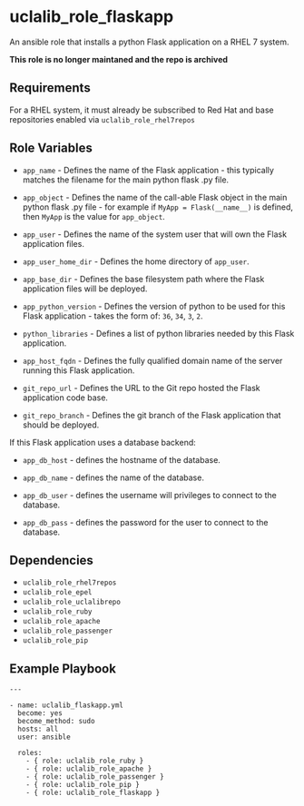 uclalib_role_flaskapp
=========

An ansible role that installs a python Flask application on a RHEL 7 system.

**This role is no longer maintaned and the repo is archived**

Requirements
------------

For a RHEL system, it must already be subscribed to Red Hat and base repositories enabled via `uclalib_role_rhel7repos`

Role Variables
--------------

  * `app_name` - Defines the name of the Flask application - this typically matches the filename for the main python flask .py file.

  * `app_object` - Defines the name of the call-able Flask object in the main python flask .py file - for example if `MyApp = Flask(__name__)` is defined, then `MyApp` is the value for `app_object`.

  * `app_user` - Defines the name of the system user that will own the Flask application files.

  * `app_user_home_dir` - Defines the home directory of `app_user`.

  * `app_base_dir` - Defines the base filesystem path where the Flask application files will be deployed.

  * `app_python_version` - Defines the version of python to be used for this Flask application - takes the form of: `36`, `34`, `3`, `2`.

  * `python_libraries` - Defines a list of python libraries needed by this Flask application.

  * `app_host_fqdn` - Defines the fully qualified domain name of the server running this Flask application.

  * `git_repo_url` - Defines the URL to the Git repo hosted the Flask application code base.

  * `git_repo_branch` - Defines the git branch of the Flask application that should be deployed.

If this Flask application uses a database backend:

  * `app_db_host` - defines the hostname of the database.

  * `app_db_name` - defines the name of the database.

  * `app_db_user` - defines the username will privileges to connect to the database.

  * `app_db_pass` - defines the password for the user to connect to the database.

Dependencies
------------

  * `uclalib_role_rhel7repos`
  * `uclalib_role_epel`
  * `uclalib_role_uclalibrepo`
  * `uclalib_role_ruby`
  * `uclalib_role_apache`
  * `uclalib_role_passenger`
  * `uclalib_role_pip`

Example Playbook
----------------

```
---

- name: uclalib_flaskapp.yml
  become: yes
  become_method: sudo
  hosts: all
  user: ansible

  roles:
    - { role: uclalib_role_ruby }
    - { role: uclalib_role_apache }
    - { role: uclalib_role_passenger }
    - { role: uclalib_role_pip }
    - { role: uclalib_role_flaskapp }

```
